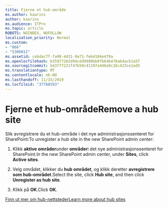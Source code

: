 ```yaml
---
title: Fjerne et hub-område
ms.author: kaarins
author: kaarins
ms.audience: ITPro
ms.topic: article
ROBOTS: NOINDEX, NOFOLLOW
localization_priority: Normal
ms.custom:
- "866"
- "5300012"
ms.assetid: cebdac7f-fa90-4431-9a71-feb4104e479a
ms.openlocfilehash: b35977262d94cdd9980bb0fb64b478a64acb1a5f
ms.sourcegitcommit: b43f77221f47b50c41197a448a9c26c423ce1ad5
ms.translationtype: MT
ms.contentlocale: nb-NO
ms.lasthandoff: 11/15/2019
ms.locfileid: "37768593"
---
```

# <a name="remove-a-hub-site"></a><span data-ttu-id="c739f-102">Fjerne et hub-område</span><span class="sxs-lookup"><span data-stu-id="c739f-102">Remove a hub site</span></span>

<span data-ttu-id="c739f-103">Slik avregistrere du et hub-område i det nye administrasjonssenteret for SharePoint:</span><span class="sxs-lookup"><span data-stu-id="c739f-103">To unregister a hub site in the new SharePoint admin center:</span></span>
  
1. <span data-ttu-id="c739f-104">Klikk **aktive områder**under **områder**i det nye administrasjonssenteret for SharePoint.</span><span class="sxs-lookup"><span data-stu-id="c739f-104">In the new SharePoint admin center, under **Sites**, click **Active sites**.</span></span>

2. <span data-ttu-id="c739f-105">Velg området, klikker du **hub området**, og klikk deretter **avregistrere som hub-området**.</span><span class="sxs-lookup"><span data-stu-id="c739f-105">Select the site, click **Hub site**, and then click **Unregister as hub site**.</span></span>

3. <span data-ttu-id="c739f-106">Klikk på **OK**.</span><span class="sxs-lookup"><span data-stu-id="c739f-106">Click **OK**.</span></span>

[<span data-ttu-id="c739f-107">Finn ut mer om hub-nettsteder</span><span class="sxs-lookup"><span data-stu-id="c739f-107">Learn more about hub sites</span></span>](https://support.office.com/article/what-is-a-sharepoint-hub-site-fe26ae84-14b7-45b6-a6d1-948b3966427f)
  